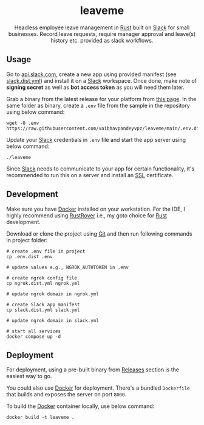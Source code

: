 <h1 align="center">leaveme</h1>

<p align="center">
Headless employee leave management in <a href="https://www.rust-lang.org/">Rust</a> built on <a href="https://slack.com/intl/en-in/">Slack</a> for small businesses.
Record leave requests, require manager approval and leave(s) history etc. provided as slack workflows.
</p>

## Usage

Go to [api.slack.com](https://api.slack.com/), create a new app using provided manifest (see [slack.dist.yml](slack.dist.yml)) and install it on a [Slack](https://slack.com/intl/en-in/) workspace.
Once done, make note of **signing secret** as well as **bot access token** as you will need them later.

Grab a binary from the latest release for your platform from [this page](https://github.com/vaibhavpandeyvpz/leaveme/releases/latest).
In the same folder as binary, create a `.env` file from the sample in the repository using below command:

```shell
wget -O .env https://raw.githubusercontent.com/vaibhavpandeyvpz/leaveme/main/.env.dist
```

Update your [Slack](https://slack.com/intl/en-in/) credentials in `.env` file and start the app server using below command:

```shell
./leaveme
```

Since [Slack](https://slack.com/intl/en-in/) needs to communicate to your app for certain functionality, it's recommended to run this on a server and install an [SSL](https://letsencrypt.org/) certificate.

## Development

Make sure you have [Docker](https://www.docker.com/) installed on your workstation.
For the IDE, I highly recommend using [RustRover](https://www.jetbrains.com/rust/) i.e., my goto choice for [Rust](https://www.rust-lang.org/) development.

Download or clone the project using [Git](https://git-scm.com/) and then run following commands in project folder:

```shell
# create .env file in project
cp .env.dist .env

# update values e.g., NGROK_AUTHTOKEN in .env

# create ngrok config file
cp ngrok.dist.yml ngrok.yml

# update ngrok domain in ngrok.yml

# create Slack app manifest
cp slack.dist.yml slack.yml

# update ngrok domain in slack.yml

# start all services
docker compose up -d
```

## Deployment

For deployment, using a pre-built binary from [Releases](https://github.com/vaibhavpandeyvpz/leaveme/releases) section is the easiest way to go.

You could also use [Docker](https://www.docker.com/) for deployment. There's a bundled `Dockerfile` that builds and exposes the server on port `8000`.

To build the [Docker](https://www.docker.com/) container locally, use below command:

```shell
docker build -t leaveme .
```
